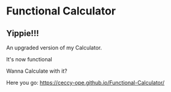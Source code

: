 # Functional Calculator

## Yippie!!! 
 
 An upgraded version of my Calculator. 
 
 It's now functional
 
 
 Wanna Calculate with it?
 
 Here you go: https://ceccy-ope.github.io/Functional-Calculator/
 
 

